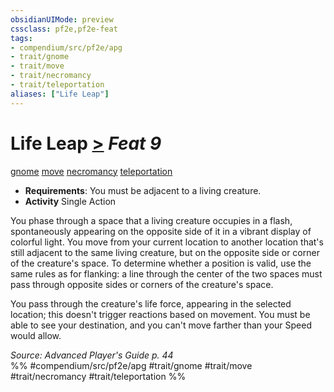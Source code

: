 ```yaml
---
obsidianUIMode: preview
cssclass: pf2e,pf2e-feat
tags:
- compendium/src/pf2e/apg
- trait/gnome
- trait/move
- trait/necromancy
- trait/teleportation
aliases: ["Life Leap"]
---
```

# Life Leap  [>](../../rules/core-rulebook/chapter-9-playing-the-game.md#Actions "Single Action") *Feat 9*  
[gnome](../../rules/traits/gnome.md)  [move](../../rules/traits/move.md)  [necromancy](../../rules/traits/necromancy.md)  [teleportation](../../rules/traits/teleportation.md)  

- **Requirements**: You must be adjacent to a living creature.
- **Activity** Single Action

You phase through a space that a living creature occupies in a flash, spontaneously appearing on the opposite side of it in a vibrant display of colorful light. You move from your current location to another location that's still adjacent to the same living creature, but on the opposite side or corner of the creature's space. To determine whether a position is valid, use the same rules as for flanking: a line through the center of the two spaces must pass through opposite sides or corners of the creature's space.

You pass through the creature's life force, appearing in the selected location; this doesn't trigger reactions based on movement. You must be able to see your destination, and you can't move farther than your Speed would allow.

*Source: Advanced Player's Guide p. 44*  
%% #compendium/src/pf2e/apg #trait/gnome #trait/move #trait/necromancy #trait/teleportation %%